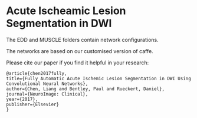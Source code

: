 # Acute Ischeamic Lesion Segmentation in DWI

The EDD and MUSCLE folders contain network configurations.

The networks are based on our customised version of caffe.

Please cite our paper if you find it helpful in your research:

    @article{chen2017fully,
    title={Fully Automatic Acute Ischemic Lesion Segmentation in DWI Using Convolutional Neural Networks},
    author={Chen, Liang and Bentley, Paul and Rueckert, Daniel},
    journal={NeuroImage: Clinical},
    year={2017},
    publisher={Elsevier}
    }
